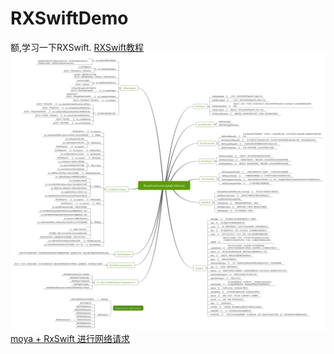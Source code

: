 # RXSwiftDemo
额,学习一下RXSwift.
[RXSwift教程](http://blog.csdn.net/wo190096/article/details/54708283)
![RXSwift教程图片1](./SWIFT_RX_RAC_Demo/imgs/1469692080253466.png)
[moya + RxSwift 进行网络请求](http://blog.csdn.net/Three_Zhang/article/details/61923164)
